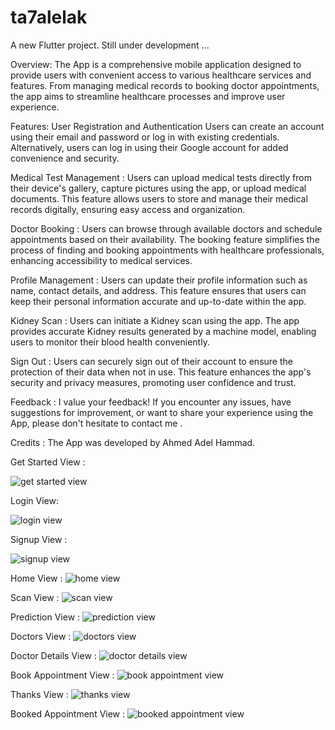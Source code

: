 # ta7alelak

A new Flutter project.
Still under development ...

Overview:
The App is a comprehensive mobile application designed to provide users with convenient access to various healthcare services and features. From managing medical records to booking doctor appointments, the app aims to streamline healthcare processes and improve user experience.

Features:
User Registration and Authentication
Users can create an account using their email and password or log in with existing credentials.
Alternatively, users can log in using their Google account for added convenience and security.

Medical Test Management :
Users can upload medical tests directly from their device's gallery, capture pictures using the app, or upload medical documents.
This feature allows users to store and manage their medical records digitally, ensuring easy access and organization.

Doctor Booking :
Users can browse through available doctors and schedule appointments based on their availability.
The booking feature simplifies the process of finding and booking appointments with healthcare professionals, enhancing accessibility to medical services.

Profile Management :
Users can update their profile information such as name, contact details, and address.
This feature ensures that users can keep their personal information accurate and up-to-date within the app.

Kidney Scan :
Users can initiate a Kidney scan using the app.
The app provides accurate Kidney results generated by a machine model, enabling users to monitor their blood health conveniently.

Sign Out :
Users can securely sign out of their account to ensure the protection of their data when not in use.
This feature enhances the app's security and privacy measures, promoting user confidence and trust.

Feedback :
I value your feedback! If you encounter any issues, have suggestions for improvement, or want to share your experience using the App, please don't hesitate to contact me .

Credits :
The App was developed by Ahmed Adel Hammad.



Get Started View : 

![get started view](https://github.com/axah710/ta7alelak/assets/125761344/4598a22b-e08f-4c30-b04d-5b8c32856be4)

Login View:

![login view](https://github.com/axah710/ta7alelak/assets/125761344/6bb42bf5-aead-401c-ab3f-835ee91f3ff1)

Signup View :

![signup view](https://github.com/axah710/ta7alelak/assets/125761344/3771a9f9-6cdd-4a1b-b3a9-363bd33d6b06)

Home View :
![home view](https://github.com/axah710/ta7alelak/assets/125761344/91232f2c-1293-475c-a74a-a46d01548558)

Scan View :
![scan view](https://github.com/axah710/ta7alelak/assets/125761344/6105fc26-56c6-4bce-94fb-bc17b315167b)

Prediction View :
![prediction view](https://github.com/axah710/ta7alelak/assets/125761344/ec7e8c82-0b38-44ca-bfcd-da2540471fe7)

Doctors View :
![doctors view](https://github.com/axah710/ta7alelak/assets/125761344/1cf04272-3d68-45a8-be92-3890d2941e1e)

Doctor Details View :
![doctor details view](https://github.com/axah710/ta7alelak/assets/125761344/b8a9dd67-08da-4628-bb4d-f2a823d72bcb)

Book Appointment View :
![book appointment view](https://github.com/axah710/ta7alelak/assets/125761344/ddf26e1e-4788-454c-869f-70d777e9ee39)

Thanks View :
![thanks view](https://github.com/axah710/ta7alelak/assets/125761344/f9550a46-b2b5-4cac-925b-65e4d5d2d8bf)

Booked Appointment View :
![booked appointment view](https://github.com/axah710/ta7alelak/assets/125761344/cc79b7c4-1e0f-4e8e-8727-44c835bed3ad)



















